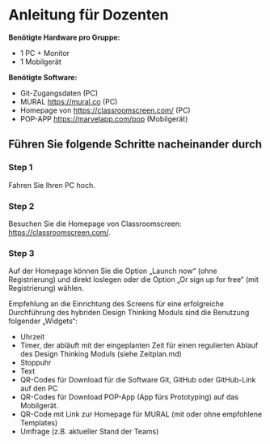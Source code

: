 

# **Anleitung für Dozenten**

**Benötigte Hardware pro Gruppe:**
* 1 PC + Monitor
* 1 Mobilgerät

**Benötigte Software:**
* Git-Zugangsdaten (PC)
* MURAL https://mural.co (PC)
* Homepage von https://classroomscreen.com/ (PC)
* POP-APP https://marvelapp.com/pop (Mobilgerät)



## Führen Sie folgende Schritte nacheinander durch

### Step 1
Fahren Sie Ihren PC hoch.

### Step 2
Besuchen Sie die Homepage von Classroomscreen: https://classroomscreen.com/.

### Step 3
Auf der Homepage können Sie die Option „Launch now“ (ohne Registrierung) und direkt loslegen oder die Option „Or sign up for free“ (mit Registrierung) wählen. 

Empfehlung an die Einrichtung des Screens für eine erfolgreiche Durchführung des hybriden Design Thinking Moduls sind die Benutzung folgender „Widgets“: 
-	Uhrzeit
-	Timer, der abläuft mit der eingeplanten Zeit für einen regulierten Ablauf des Design Thinking Moduls (siehe Zeitplan.md)
-	Stoppuhr 
-	Text
-	QR-Codes für Download für die Software Git, GitHub oder GitHub-Link auf den PC
-	QR-Codes für Download POP-App (App fürs Prototyping) auf das Mobilgerät.
-	QR-Code mit Link zur Homepage für MURAL (mit oder ohne empfohlene Templates)
-	Umfrage (z.B. aktueller Stand der Teams)
